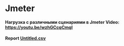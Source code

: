 # Jmeter
#### Нагрузка с различными сценариями в Jmeter Video: https://youtu.be/wzhGCcqCmqI
#### Report [Untitled.csv](https://github.com/shurpakovamaryna26/Jmeter/files/9030339/Untitled.csv)



